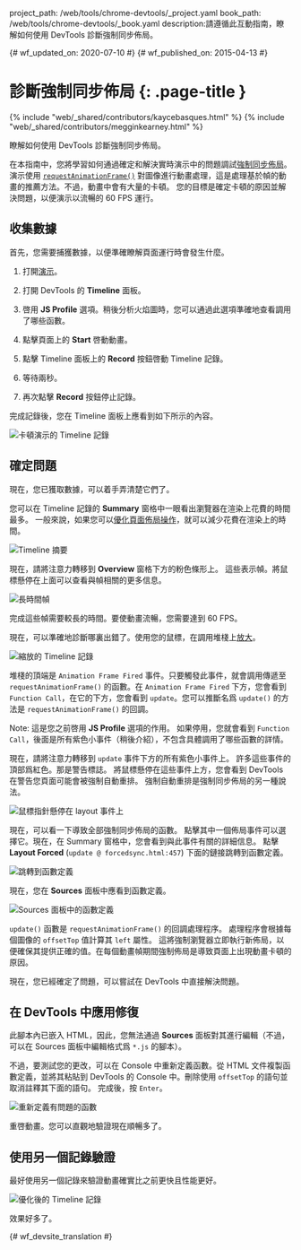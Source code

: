 project_path: /web/tools/chrome-devtools/_project.yaml
book_path: /web/tools/chrome-devtools/_book.yaml
description:請遵循此互動指南，瞭解如何使用 DevTools 診斷強制同步佈局。

{# wf_updated_on: 2020-07-10 #}
{# wf_published_on: 2015-04-13 #}

# 診斷強制同步佈局 {: .page-title }

{% include "web/_shared/contributors/kaycebasques.html" %}
{% include "web/_shared/contributors/megginkearney.html" %}

瞭解如何使用 DevTools 診斷強制同步佈局。


在本指南中，您將學習如何通過確定和解決實時演示中的問題調試[強制同步佈局][fsl]。
演示使用 [`requestAnimationFrame()`][raf] 對圖像進行動畫處理，這是處理基於幀的動畫的推薦方法。不過，動畫中會有大量的卡頓。
您的目標是確定卡頓的原因並解決問題，以便演示以流暢的 60 FPS 運行。
 

[fsl]: /web/fundamentals/performance/rendering/avoid-large-complex-layouts-and-layout-thrashing#avoid-forced-synchronous-layouts

[raf]: /web/fundamentals/performance/rendering/optimize-javascript-execution#use-requestanimationframe-for-visual-changes


## 收集數據

首先，您需要捕獲數據，以便準確瞭解頁面運行時會發生什麼。
 

1. 打開[演示](https://googlesamples.github.io/web-fundamentals/tools/chrome-devtools/rendering-tools/forcedsync.html)。
1. 打開 DevTools 的 **Timeline** 面板。
1. 啓用 **JS Profile** 選項。稍後分析火焰圖時，您可以通過此選項準確地查看調用了哪些函數。

1. 點擊頁面上的 **Start** 啓動動畫。
1. 點擊 Timeline 面板上的 **Record** 按鈕啓動 Timeline 記錄。

1. 等待兩秒。
1. 再次點擊 **Record** 按鈕停止記錄。 

完成記錄後，您在 Timeline 面板上應看到如下所示的內容。
 

![卡頓演示的 Timeline 記錄](imgs/demo-recording.png)

## 確定問題

現在，您已獲取數據，可以着手弄清楚它們了。 

您可以在 Timeline 記錄的 **Summary** 窗格中一眼看出瀏覽器在渲染上花費的時間最多。
一般來說，如果您可以[優化頁面佈局操作][layout]，就可以減少花費在渲染上的時間。

 

![Timeline 摘要](imgs/summary.png)

現在，請將注意力轉移到 **Overview** 窗格下方的粉色條形上。
這些表示幀。將鼠標懸停在上面可以查看與幀相關的更多信息。


![長時間幀](imgs/long-frame.png)

完成這些幀需要較長的時間。要使動畫流暢，您需要達到 60 FPS。
 

現在，可以準確地診斷哪裏出錯了。使用您的鼠標，在調用堆棧上[放大][zoom]。
 

![縮放的 Timeline 記錄](imgs/zoom.png)

堆棧的頂端是 `Animation Frame Fired` 事件。只要觸發此事件，就會調用傳遞至 `requestAnimationFrame()` 的函數。在 `Animation Frame Fired` 下方，您會看到 `Function Call`，在它的下方，您會看到 `update`。您可以推斷名爲 `update()` 的方法是 `requestAnimationFrame()` 的回調。
 

Note: 這是您之前啓用 **JS Profile** 選項的作用。
如果停用，您就會看到 `Function Call`，後面是所有紫色小事件（稍後介紹），不包含具體調用了哪些函數的詳情。



現在，請將注意力轉移到 `update` 事件下方的所有紫色小事件上。
許多這些事件的頂部爲紅色。那是警告標誌。
將鼠標懸停在這些事件上方，您會看到 DevTools 在警告您頁面可能會被強制自動重排。
強制自動重排是強制同步佈局的另一種說法。
 

![鼠標指針懸停在 layout 事件上](imgs/layout-hover.png)

現在，可以看一下導致全部強制同步佈局的函數。
點擊其中一個佈局事件可以選擇它。現在，在 Summary 窗格中，您會看到與此事件有關的詳細信息。
點擊 **Layout Forced** (`update @ forcedsync.html:457`) 下面的鏈接跳轉到函數定義。



![跳轉到函數定義](imgs/jump.png)

現在，您在 **Sources** 面板中應看到函數定義。 

![Sources 面板中的函數定義](imgs/definition.png)

`update()` 函數是 `requestAnimationFrame()` 的回調處理程序。
處理程序會根據每個圖像的 `offsetTop` 值計算其 `left` 屬性。
這將強制瀏覽器立即執行新佈局，以便確保其提供正確的值。在每個動畫幀期間強制佈局是導致頁面上出現動畫卡頓的原因。
 

現在，您已經確定了問題，可以嘗試在 DevTools 中直接解決問題。


[layout]: /web/tools/chrome-devtools/profile/rendering-tools/analyze-runtime#layout
[zoom]: /web/tools/chrome-devtools/profile/evaluate-performance/timeline-tool#zoom

## 在 DevTools 中應用修復

此腳本內已嵌入 HTML，因此，您無法通過 **Sources** 面板對其進行編輯（不過，可以在 Sources 面板中編輯格式爲 `*.js` 的腳本）。
 

不過，要測試您的更改，可以在 Console 中重新定義函數。從 HTML 文件複製函數定義，並將其粘貼到 DevTools 的 Console 中。刪除使用 `offsetTop` 的語句並取消註釋其下面的語句。
完成後，按 `Enter`。 

![重新定義有問題的函數](imgs/redefinition.png)

重啓動畫。您可以直觀地驗證現在順暢多了。 

## 使用另一個記錄驗證

最好使用另一個記錄來驗證動畫確實比之前更快且性能更好。
 

![優化後的 Timeline 記錄](imgs/after.png)

效果好多了。


{# wf_devsite_translation #}
